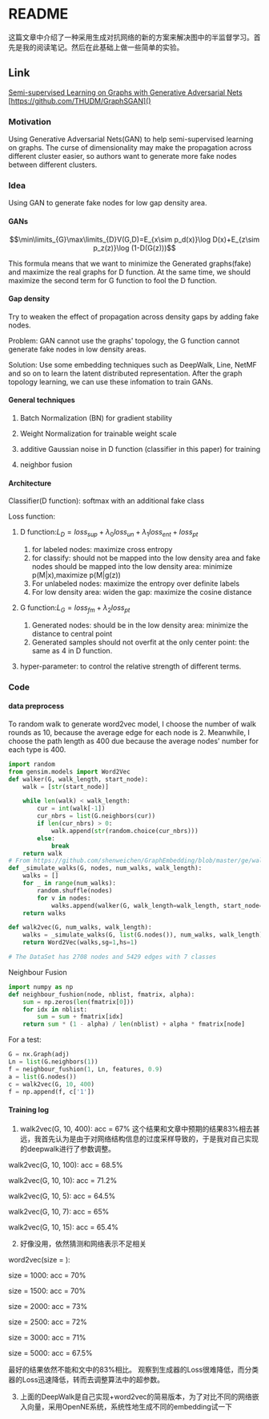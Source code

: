# README

这篇文章中介绍了一种采用生成对抗网络的新的方案来解决图中的半监督学习。首先是我的阅读笔记。然后在此基础上做一些简单的实验。

## Link

[Semi-supervised Learning on Graphs with Generative Adversarial Nets](https://arxiv.org/abs/1809.00130v1)
[https://github.com/THUDM/GraphSGAN]()

### Motivation

Using Generative Adversarial Nets(GAN) to help semi-supervised learning on graphs. The curse of dimensionality may make the propagation across different cluster easier, so authors want to generate more fake nodes between different clusters. 

### Idea

Using GAN to generate fake nodes for low gap density area.

#### GANs

$$\min\limits_{G}\max\limits_{D}V(G,D)=E_{x\sim p_d(x)}\log D(x)+E_{z\sim p_z(z)}\log (1-D(G(z)))$$

This formula means that we want to minimize the Generated graphs(fake) and maximize the real graphs for D function. At the same time, we should maximize the second term for G function to fool the D function.

#### Gap density

Try to weaken the effect of propagation across density gaps by adding fake nodes.

Problem: GAN cannot use the graphs' topology, the G function cannot generate fake nodes in low density areas.

Solution: Use some embedding techniques such as DeepWalk, Line, NetMF and so on to learn the latent distributed representation. After the graph topology learning, we can use these infomation to train GANs.

#### General techniques

1. Batch Normalization (BN) for gradient stability

2. Weight Normalization for trainable weight scale

3. additive Gaussian noise in D function (classifier in this paper) for training

4. neighbor fusion

#### Architecture

Classifier(D function): softmax with an additional fake class

Loss function:

1. D function:$L_D =loss_{sup} + \lambda_0 loss_{un} + \lambda_1 loss_{ent} + loss_{pt}$
   1. for labeled nodes: maximize cross entropy
   2. for classify: should not be mapped into the low density area and fake nodes should be mapped into the low density area: minimize p(M|x),maximize p(M|g(z))
   3. For unlabeled nodes: maximize the entropy over definite labels
   4. For low density area: widen the gap: maximize the cosine distance

2. G function:$L_G =loss_{fm} + \lambda_2 loss_{pt}$
   1. Generated nodes: should be in the low density area: minimize the distance to central point
   2. Generated samples should not overfit at the only center point: the same as 4 in D function.

3. hyper-parameter: to control the relative strength of different terms.

### Code
#### data preprocess
To random walk to generate word2vec model, I choose the number of walk rounds as 10, because the average edge for each node is 2. Meanwhile, I choose the path length as 400 due because the average nodes' number for each type is 400.
```python
import random
from gensim.models import Word2Vec
def walker(G, walk_length, start_node):
    walk = [str(start_node)]

    while len(walk) < walk_length:
        cur = int(walk[-1])
        cur_nbrs = list(G.neighbors(cur))
        if len(cur_nbrs) > 0:
            walk.append(str(random.choice(cur_nbrs)))
        else:
            break
    return walk
# From https://github.com/shenweichen/GraphEmbedding/blob/master/ge/walker.py
def _simulate_walks(G, nodes, num_walks, walk_length):
    walks = []
    for _ in range(num_walks):
        random.shuffle(nodes)
        for v in nodes:
            walks.append(walker(G, walk_length=walk_length, start_node=v))
    return walks

def walk2vec(G, num_walks, walk_length):
    walks = _simulate_walks(G, list(G.nodes()), num_walks, walk_length)
    return Word2Vec(walks,sg=1,hs=1)

# The DataSet has 2708 nodes and 5429 edges with 7 classes
```
Neighbour Fusion
```python
import numpy as np
def neighbour_fushion(node, nblist, fmatrix, alpha):
    sum = np.zeros(len(fmatrix[0]))
    for idx in nblist:
        sum = sum + fmatrix[idx]
    return sum * (1 - alpha) / len(nblist) + alpha * fmatrix[node]
```
For a test:
```python
G = nx.Graph(adj)
Ln = list(G.neighbors(1))
f = neighbour_fushion(1, Ln, features, 0.9)
a = list(G.nodes())
c = walk2vec(G, 10, 400)
f = np.append(f, c['1'])
```

#### Training log

1. walk2vec(G, 10, 400): acc = 67%
这个结果和文章中预期的结果83%相去甚远，我首先认为是由于对网络结构信息的过度采样导致的，于是我对自己实现的deepwalk进行了参数调整。

walk2vec(G, 10, 100): acc = 68.5%

walk2vec(G, 10, 10): acc = 71.2%

walk2vec(G, 10, 5): acc = 64.5%

walk2vec(G, 10, 7): acc = 65%

walk2vec(G, 10, 15): acc = 65.4%

2. 好像没用，依然猜测和网络表示不足相关

word2vec(size = ):

size = 1000: acc = 70%

size = 1500: acc = 70%

size = 2000: acc = 73%

size = 2500: acc = 72%

size = 3000: acc = 71%

size = 5000: acc = 67.5%

最好的结果依然不能和文中的83%相比。
观察到生成器的Loss很难降低，而分类器的Loss迅速降低，转而去调整算法中的超参数。

3. 上面的DeepWalk是自己实现+word2vec的简易版本，为了对比不同的网络嵌入向量，采用OpenNE系统，系统性地生成不同的embedding试一下

